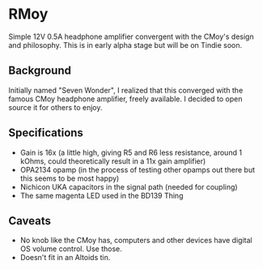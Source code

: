 # RMoy
Simple 12V 0.5A headphone amplifier convergent with the CMoy's design and philosophy. This is in early alpha stage but will be on Tindie soon.

## Background
Initially named "Seven Wonder", I realized that this converged with the famous CMoy headphone amplifier, freely available. I decided to open source it for others to enjoy.

## Specifications
- Gain is 16x (a little high, giving R5 and R6 less resistance, around 1 kOhms, could theoretically result in a 11x gain amplifier)
- OPA2134 opamp (in the process of testing other opamps out there but this seems to be most happy)
- Nichicon UKA capacitors in the signal path (needed for coupling)
- The same magenta LED used in the BD139 Thing

## Caveats
- No knob like the CMoy has, computers and other devices have digital OS volume control. Use those.
- Doesn't fit in an Altoids tin.
